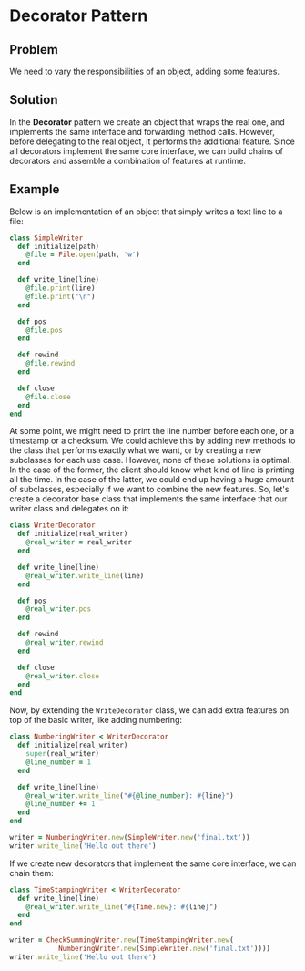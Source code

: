 # Decorator Pattern

## Problem
We need to vary the responsibilities of an object, adding some features.

## Solution
In the **Decorator** pattern we create an object that wraps the real one, and implements the same interface and forwarding method calls. However, before delegating to the real object, it performs the additional feature. Since all decorators implement the same core interface, we can build chains of decorators and assemble a combination of features at runtime. 

## Example
Below is an implementation of an object that simply writes a text line to a file:

```ruby
class SimpleWriter
  def initialize(path)
    @file = File.open(path, 'w')
  end

  def write_line(line)
    @file.print(line)
    @file.print("\n")
  end

  def pos
    @file.pos
  end

  def rewind
    @file.rewind
  end

  def close
    @file.close
  end
end
```

At some point, we might need to print the line number before each one, or a timestamp or a checksum. We could achieve this by adding new methods to the class that performs exactly what we want, or by creating a new subclasses for each use case. However, none of these solutions is optimal. In the case of the former, the client should know what kind of line is printing all the time. In the case of the latter, we could end up having a huge amount of subclasses, especially if we want to combine the new features. So, let's create a decorator base class that implements the same interface that our writer class and delegates on it:

```ruby
class WriterDecorator
  def initialize(real_writer)
    @real_writer = real_writer
  end

  def write_line(line)
    @real_writer.write_line(line)
  end

  def pos
    @real_writer.pos
  end

  def rewind
    @real_writer.rewind
  end

  def close
    @real_writer.close
  end
end
```

Now, by extending the `WriteDecorator` class, we can add extra features on top of the basic writer, like adding numbering:

```ruby
class NumberingWriter < WriterDecorator
  def initialize(real_writer)
    super(real_writer)
    @line_number = 1
  end

  def write_line(line)
    @real_writer.write_line("#{@line_number}: #{line}")
    @line_number += 1
  end
end

writer = NumberingWriter.new(SimpleWriter.new('final.txt'))
writer.write_line('Hello out there')
```

If we create new decorators that implement the same core interface, we can chain them:

```ruby
class TimeStampingWriter < WriterDecorator
  def write_line(line)
    @real_writer.write_line("#{Time.new}: #{line}")
  end
end

writer = CheckSummingWriter.new(TimeStampingWriter.new(
            NumberingWriter.new(SimpleWriter.new('final.txt'))))
writer.write_line('Hello out there')
```
